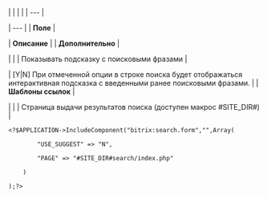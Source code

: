 |  |  |  |
| --- |

| --- |
| **Поле** |

| **Описание** |
| **Дополнительно** |

| |
| Показывать подсказку с поисковыми фразами |

| [Y|N] При отмеченной опции в строке поиска будет отображаться интерактивная подсказка с введенными ранее поисковыми фразами. |
| **Шаблоны ссылок** |

| |
| Страница выдачи результатов поиска (доступен макрос #SITE\_DIR#) |

```
<?$APPLICATION->IncludeComponent("bitrix:search.form","",Array(

		"USE_SUGGEST" => "N",

		"PAGE" => "#SITE_DIR#search/index.php"

	)

);?> 


```